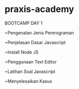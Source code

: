 # praxis-academy

BOOTCAMP DAY 1

~Pengenalan Jenis Pemrograman

~Penjelasan Dasar Javascript

~Install Node JS

~Penggunaan Text Editor

~Latihan Soal Javascript

~Menyelesaikan Kasus

